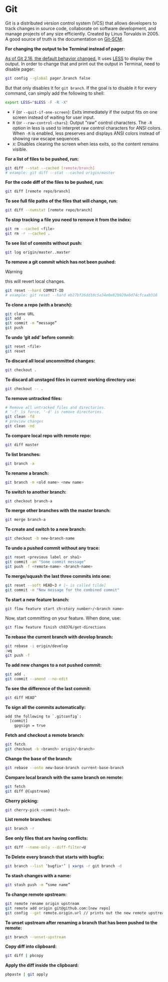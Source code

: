 # Git

Git is a distributed version control system (VCS) that allows developers to track
changes in source code, collaborate on software development, and manage
projects of any size efficiently. Created by Linus Torvalds in 2005. A good
source of truth is the documentation on [Git-SCM](https://git-scm.com/doc).

**For changing the output to be Terminal instead of pager:**

[As of Git 2.16, the default behavior changed.](https://github.com/git/git/blob/master/Documentation/RelNotes/2.16.0.txt#L85-L88)
It uses [LESS](https://en.wikipedia.org/wiki/Less_(Unix)) to display the output.
In order to change that and print out the output in Terminal, need to disable pager:

```bash
git config --global pager.branch false
```

But that only disables it for `git branch`. If the goal is to disable
it for every command, can simply add the following to shell:

```bash
export LESS="$LESS -F -R -X"
```

- `F` (or `--quit-if-one-screen`): Exits immediately if the output
  fits on one screen instead of waiting for user input.
- `R` (or `--raw-control-chars`): Output "raw" control characters.
  The `-R` option in less is used to interpret raw control characters for ANSI colors.
  When `-R` is enabled, less preserves and displays ANSI colors instead of showing
  raw escape sequences.
- `X`: Disables clearing the screen when less exits, so the content remains visible.

**For a list of files to be pushed, run:**

```bash
git diff --stat --cached [remote/branch]
# example: git diff --stat --cached origin/master
```

**For the code diff of the files to be pushed, run:**

```bash
git diff [remote repo/branch]
```

**To see full file paths of the files that will change, run:**

```bash
git diff --numstat [remote repo/branch]
```

**To stop tracking a file you need to remove it from the index:**

```bash
git rm --cached <file>
git rm -r --cached .
```

**To see list of commits without push:**

```bash
git log origin/master..master
```

**To remove a git commit which has not been pushed:**

> [!WARNING]
>this will revert local changes.

```bash
git reset --hard COMMIT-ID
# example: git reset --hard eb27bf26dd18c5a34e0e82b929e0d74cfcaab316
```

**To clone a repo (with a branch):**

```bash
git clone URL
git add .
git commit -m “message”
git push
```

**To undo ‘git add’ before commit:**

```bash
git reset <file>
git reset
```

**To discard all local uncommitted changes:**

```bash
git checkout .
```

**To discard all unstaged files in current working directory use:**

```bash
git checkout -- .
```

**To remove untracked files:**

```bash
# Remove all untracked files and directories.
# '-f' is force, '-d' is remove directories.
git clean -fd
# preview changes
git clean -nd
```

**To compare local repo with remote repo:**

```bash
git diff master
```

**To list branches:**

```bash
git branch -a
```

**To rename a branch:**

```bash
git branch -m <old name> <new name>
```

**To switch to another branch:**

```bash
git checkout branch-a
```

**To merge other branches with the master branch:**

```bash
git merge branch-a
```

**To create and switch to a new branch:**

```bash
git checkout -b new-branch-name
```

**To undo a pushed commit without any trace:**

```bash
git reset <previous label or sha1>
git commit -am "Some commit message"
git push -f <remote-name> <branch-name>
```

**To merge/squash the last three commits into one:**

```bash
git reset --soft HEAD~3 # [~ is called tilde]
git commit -m "New message for the combined commit"
```

**To start a new feature branch:**

```bash
git flow feature start ch<story number>/<branch name>
```

Now, start committing on your feature. When done, use:

```bash
git flow feature finish ch8376/get-directions
```

**To rebase the current branch with develop branch:**

```bash
git rebase -i origin/develop
:wq
git push -f
```

**To add new changes to a not pushed commit:**

```bash
git add .
git commit --amend --no-edit
```

**To see the difference of the last commit:**

```bash
git diff HEAD^
```

**To sign all the commits automatically:**

```bash
add the following to `.gitconfig`:
  [commit]
    gpgsign = true
```

**Fetch and checkout a remote branch:**

```bash
git fetch
git checkout -b <branch> origin/<branch>
```

**Change the base of the branch:**

```bash
git rebase --onto new-base-branch current-base-branch
```

**Compare local branch with the same branch on remote:**

```bash
git fetch
git diff @{upstream}
```

**Cherry picking:**

```bash
git cherry-pick <commit-hash>
```

**List remote branches:**

```bash
git branch -r
```

**See only files that are having conflicts:**

```bash
git diff --name-only --diff-filter=U
```

**To Delete every branch that starts with bugfix:**

```bash
git branch --list ‘bugfix*’ | xargs -r git branch -d
```

**To stash changes with a name:**

```bash
git stash push -m “some name”
```

**To change remote upstream:**

```bash
git remote rename origin upstream
git remote add origin git@github.com:[new repo]
git config --get remote.origin.url // prints out the new remote upstream
```

**To unset upstream after renaming a branch that has been pushed to the remote:**

```bash
git branch --unset-upstream
```

**Copy diff into clipboard:**

```bash
git diff | pbcopy
```

**Apply the diff inside the clipboard:**

```bash
pbpaste | git apply
```
